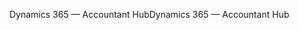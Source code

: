<span data-ttu-id="b10ff-101">Dynamics 365 — Accountant Hub</span><span class="sxs-lookup"><span data-stu-id="b10ff-101">Dynamics 365 — Accountant Hub</span></span>
